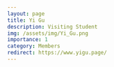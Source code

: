 ```yaml
---
layout: page
title: Yi Gu
description: Visiting Student
img: /assets/img/Yi_Gu.png
importance: 1
category: Members
redirect: https://www.yigu.page/
---
```


